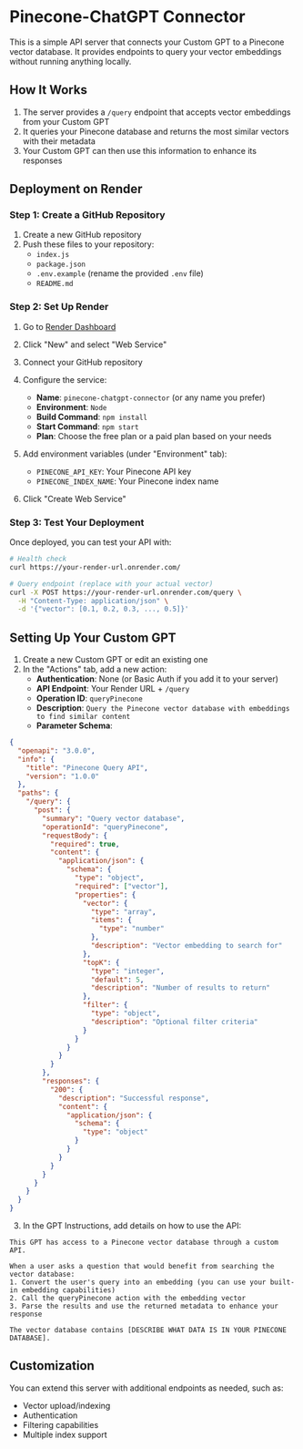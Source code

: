 # Pinecone-ChatGPT Connector

This is a simple API server that connects your Custom GPT to a Pinecone vector database. It provides endpoints to query your vector embeddings without running anything locally.

## How It Works

1. The server provides a `/query` endpoint that accepts vector embeddings from your Custom GPT
2. It queries your Pinecone database and returns the most similar vectors with their metadata
3. Your Custom GPT can then use this information to enhance its responses

## Deployment on Render

### Step 1: Create a GitHub Repository

1. Create a new GitHub repository
2. Push these files to your repository:
   - `index.js`
   - `package.json`
   - `.env.example` (rename the provided `.env` file)
   - `README.md`

### Step 2: Set Up Render

1. Go to [Render Dashboard](https://dashboard.render.com/)
2. Click "New" and select "Web Service"
3. Connect your GitHub repository
4. Configure the service:
   - **Name**: `pinecone-chatgpt-connector` (or any name you prefer)
   - **Environment**: `Node`
   - **Build Command**: `npm install`
   - **Start Command**: `npm start`
   - **Plan**: Choose the free plan or a paid plan based on your needs

5. Add environment variables (under "Environment" tab):
   - `PINECONE_API_KEY`: Your Pinecone API key
   - `PINECONE_INDEX_NAME`: Your Pinecone index name

6. Click "Create Web Service"

### Step 3: Test Your Deployment

Once deployed, you can test your API with:

```bash
# Health check
curl https://your-render-url.onrender.com/

# Query endpoint (replace with your actual vector)
curl -X POST https://your-render-url.onrender.com/query \
  -H "Content-Type: application/json" \
  -d '{"vector": [0.1, 0.2, 0.3, ..., 0.5]}'
```

## Setting Up Your Custom GPT

1. Create a new Custom GPT or edit an existing one
2. In the "Actions" tab, add a new action:
   - **Authentication**: None (or Basic Auth if you add it to your server)
   - **API Endpoint**: Your Render URL + `/query`
   - **Operation ID**: `queryPinecone`
   - **Description**: `Query the Pinecone vector database with embeddings to find similar content`
   - **Parameter Schema**:

```json
{
  "openapi": "3.0.0",
  "info": {
    "title": "Pinecone Query API",
    "version": "1.0.0"
  },
  "paths": {
    "/query": {
      "post": {
        "summary": "Query vector database",
        "operationId": "queryPinecone",
        "requestBody": {
          "required": true,
          "content": {
            "application/json": {
              "schema": {
                "type": "object",
                "required": ["vector"],
                "properties": {
                  "vector": {
                    "type": "array",
                    "items": {
                      "type": "number"
                    },
                    "description": "Vector embedding to search for"
                  },
                  "topK": {
                    "type": "integer",
                    "default": 5,
                    "description": "Number of results to return"
                  },
                  "filter": {
                    "type": "object",
                    "description": "Optional filter criteria"
                  }
                }
              }
            }
          }
        },
        "responses": {
          "200": {
            "description": "Successful response",
            "content": {
              "application/json": {
                "schema": {
                  "type": "object"
                }
              }
            }
          }
        }
      }
    }
  }
}
```

3. In the GPT Instructions, add details on how to use the API:

```
This GPT has access to a Pinecone vector database through a custom API.

When a user asks a question that would benefit from searching the vector database:
1. Convert the user's query into an embedding (you can use your built-in embedding capabilities)
2. Call the queryPinecone action with the embedding vector
3. Parse the results and use the returned metadata to enhance your response

The vector database contains [DESCRIBE WHAT DATA IS IN YOUR PINECONE DATABASE].
```

## Customization

You can extend this server with additional endpoints as needed, such as:
- Vector upload/indexing
- Authentication
- Filtering capabilities
- Multiple index support
